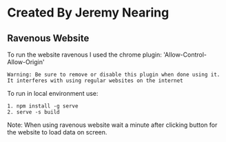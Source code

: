 # Created By Jeremy Nearing

## Ravenous Website
To run the website ravenous I used the chrome plugin: 'Allow-Control-Allow-Origin'  
```
Warning: Be sure to remove or disable this plugin when done using it. It interferes with using regular websites on the internet 
```
To run in local environment use:
```
1. npm install -g serve
2. serve -s build
```
Note: When using ravenous website wait a minute after clicking button for the website to load data on screen. 
